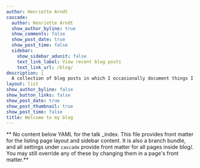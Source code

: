 ```yaml
---
author: Henriette Arndt
cascade:
  author: Henriette Arndt
  show_author_byline: true
  show_comments: false
  show_post_date: true
  show_post_time: false
  sidebar:
    show_sidebar_adunit: false
    text_link_label: View recent blog posts
    text_link_url: /blog/
description: |
  A collection of blog posts in which I occasionally document things I learned in my work with data analysis and visualization in R.
layout: list
show_author_byline: false
show_button_links: false
show_post_date: true
show_post_thumbnail: true
show_post_time: false
title: Welcome to my blog
---
```


** No content below YAML for the talk _index. This file provides front matter for the listing page layout and sidebar content. It is also a branch bundle, and all settings under `cascade` provide front matter for all pages inside blog/. You may still override any of these by changing them in a page's front matter.**
